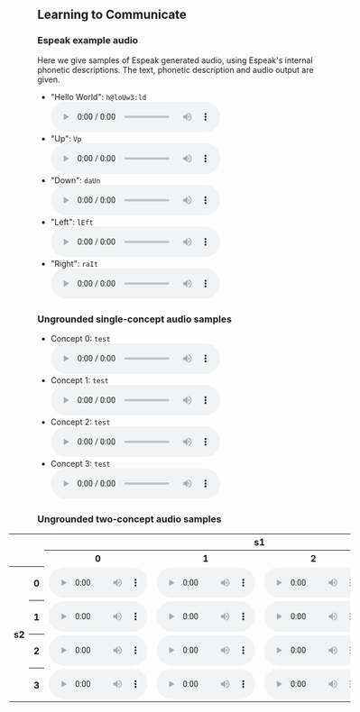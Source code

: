 ## Learning to Communicate

### Espeak example audio
Here we give samples of Espeak generated audio, using Espeak's internal phonetic descriptions. The text, phonetic description and audio output are given.

- "Hello World": `h@loUw3:ld`<br>
  <audio controls>
    <source src="assets/audio/hello_world.wav" type="audio/wav">
  </audio>
- "Up": `Vp`<br>
  <audio controls>
    <source src="assets/audio/es_up.wav" type="audio/wav">
  </audio>
- "Down": `daUn`<br>
  <audio controls>
    <source src="assets/audio/es_down.wav" type="audio/wav">
  </audio>
- "Left": `lEft`<br>
  <audio controls>
    <source src="assets/audio/es_left.wav" type="audio/wav">
  </audio>
- "Right": `raIt`<br>
  <audio controls>
    <source src="assets/audio/es_right.wav" type="audio/wav">
  </audio>

### Ungrounded single-concept audio samples

- Concept 0: `test`<br>
  <audio controls>
    <source src="assets/audio/hello_world.wav" type="audio/wav">
  </audio>
- Concept 1: `test`<br>
  <audio controls>
    <source src="assets/audio/hello_world.wav" type="audio/wav">
  </audio>
- Concept 2: `test`<br>
  <audio controls>
    <source src="assets/audio/hello_world.wav" type="audio/wav">
  </audio>
- Concept 3: `test`<br>
  <audio controls>
    <source src="assets/audio/hello_world.wav" type="audio/wav">
  </audio>

### Ungrounded two-concept audio samples


<table style="left: -50px; width: 120%; position: relative;">
  <tr>
    <td colspan="2" rowspan="2"></td>
    <th colspan="4">s1</th>
  </tr>
  <tr>
    <th>0</th>
    <th>1</th>
    <th>2</th>
    <th>3</th>
  </tr>
  <tr>
    <th rowspan="4">s2</th>
    <th>0</th>
    <td>
      <audio controls style="width: 175px;">
        <source src="assets/audio/hello_world.wav" type="audio/wav">
      </audio>
    </td>
    <td>
      <audio controls style="width: 175px;">
        <source src="assets/audio/hello_world.wav" type="audio/wav">
      </audio>
    </td>
    <td>
      <audio controls style="width: 175px;">
        <source src="assets/audio/hello_world.wav" type="audio/wav">
      </audio>
    </td>
    <td>
      <audio controls style="width: 175px;">
        <source src="assets/audio/hello_world.wav" type="audio/wav">
      </audio>
    </td>
  </tr>
  <tr>
    <th>1</th>
    <td>
      <audio controls style="width: 175px;">
        <source src="assets/audio/hello_world.wav" type="audio/wav">
      </audio>
    </td>
    <td>
      <audio controls style="width: 175px;">
        <source src="assets/audio/hello_world.wav" type="audio/wav">
      </audio>
    </td>
    <td>
      <audio controls style="width: 175px;">
        <source src="assets/audio/hello_world.wav" type="audio/wav">
      </audio>
    </td>
    <td>
      <audio controls style="width: 175px;">
        <source src="assets/audio/hello_world.wav" type="audio/wav">
      </audio>
    </td>
  </tr>
  <tr>
    <th>2</th>
    <td>
      <audio controls style="width: 175px;">
        <source src="assets/audio/hello_world.wav" type="audio/wav">
      </audio>
    </td>
    <td>
      <audio controls style="width: 175px;">
        <source src="assets/audio/hello_world.wav" type="audio/wav">
      </audio>
    </td>
    <td>
      <audio controls style="width: 175px;">
        <source src="assets/audio/hello_world.wav" type="audio/wav">
      </audio>
    </td>
    <td>
      <audio controls style="width: 175px;">
        <source src="assets/audio/hello_world.wav" type="audio/wav">
      </audio>
    </td>
  </tr>
  <tr>
    <th>3</th>
    <td>
      <audio controls style="width: 175px;">
        <source src="assets/audio/hello_world.wav" type="audio/wav">
      </audio>
    </td>
    <td>
      <audio controls style="width: 175px;">
        <source src="assets/audio/hello_world.wav" type="audio/wav">
      </audio>
    </td>
    <td>
      <audio controls style="width: 175px;">
        <source src="assets/audio/hello_world.wav" type="audio/wav">
      </audio>
    </td>
    <td>
      <audio controls style="width: 175px;">
        <source src="assets/audio/hello_world.wav" type="audio/wav">
      </audio>
    </td>
  </tr>
</table>
